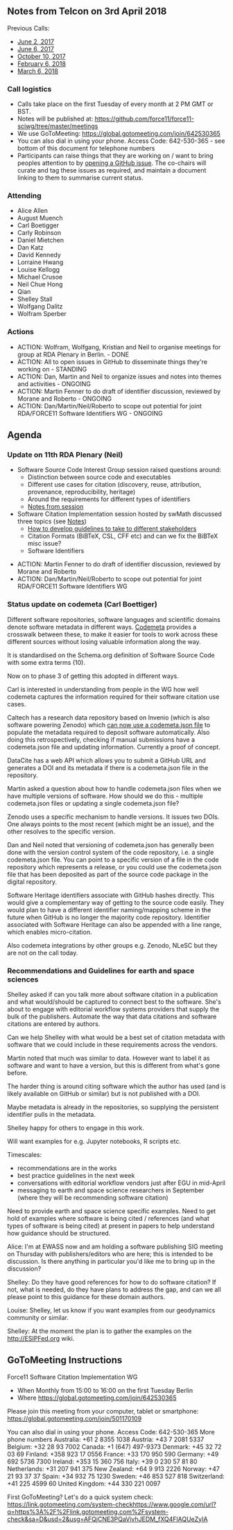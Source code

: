 ## Notes from Telcon on 3rd April 2018

Previous Calls:
 - [June 2, 2017](https://github.com/force11/force11-sciwg/blob/master/meetings/20170602-Notes.md)
 - [June 6, 2017](https://github.com/force11/force11-sciwg/blob/master/meetings/20170606-Notes.md)
 - [October 10, 2017](https://github.com/force11/force11-sciwg/blob/master/meetings/20171010-Notes.md)
 - [February 6, 2018](https://github.com/force11/force11-sciwg/blob/master/meetings/20180206-Notes.md)
 - [March 6, 2018](https://github.com/force11/force11-sciwg/blob/master/meetings/20180306-Notes.md)


### Call logistics

 - Calls take place on the first Tuesday of every month at 2 PM GMT or BST.
 - Notes will be published at: https://github.com/force11/force11-sciwg/tree/master/meetings
 - We use GoToMeeting: https://global.gotomeeting.com/join/642530365
 - You can also dial in using your phone. Access Code: 642-530-365 - see bottom of this document for telephone numbers
 - Participants can raise things that they are working on / want to bring peoples attention to by [opening a GitHub issue](https://github.com/force11/force11-sciwg/issues). The co-chairs will curate and tag these issues as required, and maintain a document linking to them to summarise current status.

### Attending

- Alice Allen
- August Muench
- Carl Boetigger
- Carly Robinson
- Daniel Mietchen
- Dan Katz
- David Kennedy
- Lorraine Hwang
- Louise Kellogg
- Michael Crusoe
- Neil Chue Hong
- Qian
- Shelley Stall
- Wolfgang Dalitz
- Wolfram Sperber

### Actions

 * ACTION: Wolfram, Wolfgang, Kristian and Neil to organise meetings for group at RDA Plenary in Berlin. - DONE
 * ACTION: All to open issues in GitHub to disseminate things they're working on - STANDING
 * ACTION: Dan, Martin and Neil to organize issues and notes into themes and activities - ONGOING
 * ACTION: Martin Fenner to do draft of identifier discussion, reviewed by Morane and Roberto - ONGOING
 * ACTION: Dan/Martin/Neil/Roberto to scope out potential for joint RDA/FORCE11 Software Identifiers WG - ONGOING

## Agenda

### Update on 11th RDA Plenary (Neil)

  * Software Source Code Interest Group session raised questions around:
    * Distinction between source code and executables
    * Different use cases for citation (discovery, reuse, attribution, provenance, reproducibility, heritage)
    * Around the requirements for different types of identifiers
    * [Notes from session](https://docs.google.com/document/d/1xMa34gZImDhBRH2TMCcLKOxyPDPXipAHWZzc1UsgMT0/edit#)
  * Software Citation Implementation session hosted by swMath discussed three topics (see [Notes](https://github.com/force11/force11-sciwg/blob/master/meetings/20180322-Notes.md))
    * [How to develop guidelines to take to different stakeholders](https://github.com/force11/force11-sciwg/blob/master/meetings/RDA11-guidelines.md) 
    * Citation Formats (BiBTeX, CSL, CFF etc) and can we fix the BiBTeX misc issue?
    * Software Identifiers
        
- ACTION: Martin Fenner to do draft of identifier discussion, reviewed by Morane and Roberto
- ACTION: Dan/Martin/Neil/Roberto to scope out potential for joint RDA/FORCE11 Software Identifiers WG

### Status update on codemeta (Carl Boettiger)

Different software repositories, software languages and scientific domains denote software metadata in different ways. [Codemeta](https://codemeta.github.io/) provides a crosswalk between these, to make it easier for tools to work across these different sources without losing valuable information along the way.

It is standardised on the Schema.org definition of Software Source Code with some extra terms (10).

Now on to phase 3 of getting this adopted in different ways.

Carl is interested in understanding from people in the WG how well codemeta captures the information required for their software citation use cases.

Caltech has a research data repository based on Invenio (which is also software powering Zenodo) which [can now use a codemeta.json file](https://www.library.caltech.edu/news/enhanced-software-preservation-now-available-caltechdata) to populate the metadata required to deposit software automatically. Also doing this retrospectively, checking if manual submissions have a codemeta.json file and updating information. Currently a proof of concept.

DataCite has a web API which allows you to submit a GitHub URL and generates a DOI and its metadata if there is a codemeta.json file in the repository.

Martin asked a question about how to handle codemeta.json files when we have multiple versions of software. How should we do this - multiple codemeta.json files or updating a single codemeta.json file?

Zenodo uses a specific mechanism to handle versions. It issues two DOIs. One always points to the most recent (which might be an issue), and the other resolves to the specific version.

Dan and Neil noted that versioning of codemeta.json has generally been done with the version control system of the code repository, i.e. a single codemeta.json file. You can point to a specific version of a file in the code repository which represents a release, or you could use the codemeta.json file that has been deposited as part of the source code package in the digital repository.

Software Heritage identifiers associate with GitHub hashes directly. This would give a complementary way of getting to the source code easily. They would plan to have a different identifier naming/mapping scheme in the future when GitHub is no longer the majority code repository. Identifier associated with Software Heritage can also be appended with a line range, which enables micro-citation.

Also codemeta integrations by other groups e.g. Zenodo, NLeSC but they are not on the call today.

### Recommendations and Guidelines for earth and space sciences

Shelley asked if can you talk more about software citation in a publication and what would/should be captured to connect best to the software. She's about to engage with editorial workflow systems providers that supply the bulk of the publishers. Automate the way that data citations and software citations are entered by authors.

Can we help Shelley with what would be a best set of citation metadata with software that we could include in these requirements across the vendors.

Martin noted that much was similar to data. However want to label it as software and want to have a version, but this is different from what's gone before.

The harder thing is around citing software which the author has used (and is likely available on GitHub or similar) but is not published with a DOI.

Maybe metadata is already in the repositories, so supplying the persistent identifier pulls in the metadata.

Shelley happy for others to engage in this work.

Will want examples for e.g. Jupyter notebooks, R scripts etc.

Timescales: 
- recommendations are in the works
- best practice guidelines in the next week
- conversations with editorial workflow vendors just after EGU in mid-April
- messaging to earth and space science researchers in September (where they will be recommending software citation) 

Need to provide earth and space science specific examples.
Need to get hold of examples where software is being cited / references (and what types of software is being cited) at present in papers to help understand how guidance should be structured.

Alice: I'm at EWASS now and am holding a software publishing SIG meeting on Thursday with publishers/editors who are here; this is intended to be discussion. Is there anything in particular you'd like me to bring up in the discussion?

Shelley: Do they have good references for how to do software citation? If not, what is needed, do they have plans to address the gap, and can we all please point to this guidance for these domain authors.

Louise: Shelley, let us know if you want examples from our geodynamics community or similar.

Shelley: At the moment the plan is to gather the examples on the http://ESIPFed.org wiki.


## GoToMeeting Instructions

Force11 Software Citation Implementation WG
 - When    Monthly from 15:00 to 16:00 on the first Tuesday Berlin
 - Where   https://global.gotomeeting.com/join/642530365

Please join this meeting from your computer, tablet or smartphone: https://global.gotomeeting.com/join/501170109

You can also dial in using your phone. Access Code: 642-530-365
More phone numbers
Australia: +61 2 8355 1038
Austria: +43 7 2081 5337
Belgium: +32 28 93 7002
Canada: +1 (647) 497-9373
Denmark: +45 32 72 03 69
Finland: +358 923 17 0556
France: +33 170 950 590
Germany: +49 692 5736 7300
Ireland: +353 15 360 756
Italy: +39 0 230 57 81 80
Netherlands: +31 207 941 375
New Zealand: +64 9 913 2226
Norway: +47 21 93 37 37
Spain: +34 932 75 1230
Sweden: +46 853 527 818
Switzerland: +41 225 4599 60
United Kingdom: +44 330 221 0097

First GoToMeeting? Let's do a quick system check: https://link.gotomeeting.com/system-check<https://www.google.com/url?q=https%3A%2F%2Flink.gotomeeting.com%2Fsystem-check&sa=D&usd=2&usg=AFQjCNE3PQaVivhJEDM_fXQ4FlAQUeZyIA>
&nbsp;
